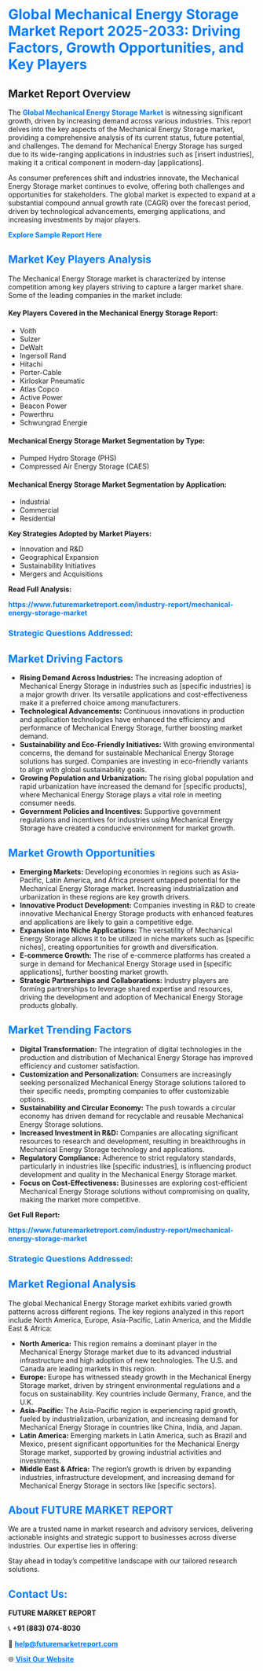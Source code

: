 <h1 style="color: #007BFF;">Global Mechanical Energy Storage Market Report 2025-2033: Driving Factors, Growth Opportunities, and Key Players</h1>

<section id="overview">
<h2>Market Report Overview</h2>
<p>The <a href="https://www.futuremarketreport.com/industry-report/mechanical-energy-storage-market" style="color: #007BFF; text-decoration: none;"><strong>Global Mechanical Energy Storage Market</strong></a> is witnessing significant growth, driven by increasing demand across various industries. This report delves into the key aspects of the Mechanical Energy Storage market, providing a comprehensive analysis of its current status, future potential, and challenges. The demand for Mechanical Energy Storage has surged due to its wide-ranging applications in industries such as [insert industries], making it a critical component in modern-day [applications].</p>
<p>As consumer preferences shift and industries innovate, the Mechanical Energy Storage market continues to evolve, offering both challenges and opportunities for stakeholders. The global market is expected to expand at a substantial compound annual growth rate (CAGR) over the forecast period, driven by technological advancements, emerging applications, and increasing investments by major players.</p>
</section>

<section id="overview">
<p><a href="https://www.futuremarketreport.com/request-sample/reportId=63627" style="color: #007BFF; text-decoration: none;"><strong>Explore Sample Report Here</strong></a></p>
</section>

<section id="key-players">
<h2 style="color: #007BFF;">Market Key Players Analysis</h2>
<p>The Mechanical Energy Storage market is characterized by intense competition among key players striving to capture a larger market share. Some of the leading companies in the market include:</p>
<h4>Key Players Covered in the Mechanical Energy Storage Report:</h4>
<ul><li>Voith</li><li>Sulzer</li><li>DeWalt</li><li>Ingersoll Rand</li><li>Hitachi</li><li>Porter-Cable</li><li>Kirloskar Pneumatic</li><li>Atlas Copco</li><li>Active Power</li><li>Beacon Power</li><li>Powerthru</li><li>Schwungrad Energie</li></ul>
<h4>Mechanical Energy Storage Market Segmentation by Type:</h4>
<ul><li>Pumped Hydro Storage (PHS)</li><li>Compressed Air Energy Storage (CAES)</li></ul>

<h4>Mechanical Energy Storage Market Segmentation by Application:</h4>
<ul><li>Industrial</li><li>Commercial</li><li>Residential</li></ul>
<p><strong>Key Strategies Adopted by Market Players:</strong></p>
<ul>
<li>Innovation and R&D</li>
<li>Geographical Expansion</li>
<li>Sustainability Initiatives</li>
<li>Mergers and Acquisitions</li>
</ul>
</section>

<section>
<p><strong>Read Full Analysis: </strong></p><a href="https://www.futuremarketreport.com/industry-report/mechanical-energy-storage-market" style="color: #007BFF; text-decoration: none;"><strong>https://www.futuremarketreport.com/industry-report/mechanical-energy-storage-market</strong></a>
<h3 style="color: #007BFF;">Strategic Questions Addressed:</h3>
</section>

<section id="driving-factors">
<h2 style="color: #007BFF;">Market Driving Factors</h2>
<ul>
<li><strong>Rising Demand Across Industries:</strong> The increasing adoption of Mechanical Energy Storage in industries such as [specific industries] is a major growth driver. Its versatile applications and cost-effectiveness make it a preferred choice among manufacturers.</li>
<li><strong>Technological Advancements:</strong> Continuous innovations in production and application technologies have enhanced the efficiency and performance of Mechanical Energy Storage, further boosting market demand.</li>
<li><strong>Sustainability and Eco-Friendly Initiatives:</strong> With growing environmental concerns, the demand for sustainable Mechanical Energy Storage solutions has surged. Companies are investing in eco-friendly variants to align with global sustainability goals.</li>
<li><strong>Growing Population and Urbanization:</strong> The rising global population and rapid urbanization have increased the demand for [specific products], where Mechanical Energy Storage plays a vital role in meeting consumer needs.</li>
<li><strong>Government Policies and Incentives:</strong> Supportive government regulations and incentives for industries using Mechanical Energy Storage have created a conducive environment for market growth.</li>
</ul>
</section>

<section id="growth-opportunities">
<h2 style="color: #007BFF;">Market Growth Opportunities</h2>
<ul>
<li><strong>Emerging Markets:</strong> Developing economies in regions such as Asia-Pacific, Latin America, and Africa present untapped potential for the Mechanical Energy Storage market. Increasing industrialization and urbanization in these regions are key growth drivers.</li>
<li><strong>Innovative Product Development:</strong> Companies investing in R&D to create innovative Mechanical Energy Storage products with enhanced features and applications are likely to gain a competitive edge.</li>
<li><strong>Expansion into Niche Applications:</strong> The versatility of Mechanical Energy Storage allows it to be utilized in niche markets such as [specific niches], creating opportunities for growth and diversification.</li>
<li><strong>E-commerce Growth:</strong> The rise of e-commerce platforms has created a surge in demand for Mechanical Energy Storage used in [specific applications], further boosting market growth.</li>
<li><strong>Strategic Partnerships and Collaborations:</strong> Industry players are forming partnerships to leverage shared expertise and resources, driving the development and adoption of Mechanical Energy Storage products globally.</li>
</ul>
</section>

<section id="trending-factors">
<h2 style="color: #007BFF;">Market Trending Factors</h2>
<ul>
<li><strong>Digital Transformation:</strong> The integration of digital technologies in the production and distribution of Mechanical Energy Storage has improved efficiency and customer satisfaction.</li>
<li><strong>Customization and Personalization:</strong> Consumers are increasingly seeking personalized Mechanical Energy Storage solutions tailored to their specific needs, prompting companies to offer customizable options.</li>
<li><strong>Sustainability and Circular Economy:</strong> The push towards a circular economy has driven demand for recyclable and reusable Mechanical Energy Storage solutions.</li>
<li><strong>Increased Investment in R&D:</strong> Companies are allocating significant resources to research and development, resulting in breakthroughs in Mechanical Energy Storage technology and applications.</li>
<li><strong>Regulatory Compliance:</strong> Adherence to strict regulatory standards, particularly in industries like [specific industries], is influencing product development and quality in the Mechanical Energy Storage market.</li>
<li><strong>Focus on Cost-Effectiveness:</strong> Businesses are exploring cost-efficient Mechanical Energy Storage solutions without compromising on quality, making the market more competitive.</li>
</ul>
</section>

<section>
<p><strong>Get Full Report: </strong></p><a href="https://www.futuremarketreport.com/industry-report/mechanical-energy-storage-market" style="color: #007BFF; text-decoration: none;"><strong>https://www.futuremarketreport.com/industry-report/mechanical-energy-storage-market</strong></a>
<h3 style="color: #007BFF;">Strategic Questions Addressed:</h3>
</section>


<section id="regional-analysis">
<h2 style="color: #007BFF;">Market Regional Analysis</h2>
<p>The global Mechanical Energy Storage market exhibits varied growth patterns across different regions. The key regions analyzed in this report include North America, Europe, Asia-Pacific, Latin America, and the Middle East & Africa:</p>
<ul>
<li><strong>North America:</strong> This region remains a dominant player in the Mechanical Energy Storage market due to its advanced industrial infrastructure and high adoption of new technologies. The U.S. and Canada are leading markets in this region.</li>
<li><strong>Europe:</strong> Europe has witnessed steady growth in the Mechanical Energy Storage market, driven by stringent environmental regulations and a focus on sustainability. Key countries include Germany, France, and the U.K.</li>
<li><strong>Asia-Pacific:</strong> The Asia-Pacific region is experiencing rapid growth, fueled by industrialization, urbanization, and increasing demand for Mechanical Energy Storage in countries like China, India, and Japan.</li>
<li><strong>Latin America:</strong> Emerging markets in Latin America, such as Brazil and Mexico, present significant opportunities for the Mechanical Energy Storage market, supported by growing industrial activities and investments.</li>
<li><strong>Middle East & Africa:</strong> The region’s growth is driven by expanding industries, infrastructure development, and increasing demand for Mechanical Energy Storage in sectors like [specific sectors].</li>
</ul>
</section>

<footer>
<h2 style="color: #007BFF;">About FUTURE MARKET REPORT</h2>
<p>We are a trusted name in market research and advisory services, delivering actionable insights and strategic support to businesses across diverse industries. Our expertise lies in offering:</p>

<p>Stay ahead in today’s competitive landscape with our tailored research solutions.</p>

<h2 style="color: #007BFF;">Contact Us:</h2>
<p><strong>FUTURE MARKET REPORT</strong></p>
<p>📞 <strong>+91 (883) 074-8030</strong></p>
<p>📧 <strong><a href="mailto:help@futuremarketreport.com" style="color: #007BFF;">help@futuremarketreport.com</a></strong></p>
<p>🌐 <strong><a href="https://www.futuremarketreport.com/" style="color: #007BFF;">Visit Our Website</a></strong></p>
</footer>